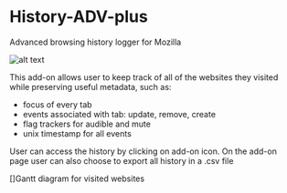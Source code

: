# History-ADV-plus
Advanced browsing history logger for Mozilla 

![alt text](https://addons.cdn.mozilla.net/user-media/previews/full/230/230030.png?modified=1577409130)

This add-on allows user to keep track of all of the websites they visited while preserving useful metadata, such as:
- focus of every tab
- events associated with tab: update, remove, create
- flag trackers for audible and mute
- unix timestamp for all events

User can access the history by clicking on add-on icon. On the add-on page user can also choose to export all history in a .csv file


[]Gantt diagram for visited websites

